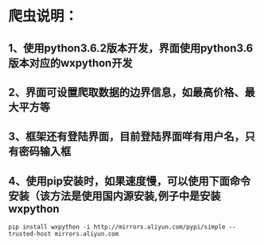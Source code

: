 # 爬虫说明：

## 1、使用python3.6.2版本开发，界面使用python3.6版本对应的wxpython开发
## 2、界面可设置爬取数据的边界信息，如最高价格、最大平方等
## 3、框架还有登陆界面，目前登陆界面咩有用户名，只有密码输入框
## 4、使用pip安装时，如果速度慢，可以使用下面命令安装（该方法是使用国内源安装,例子中是安装wxpython
```
pip install wxpython -i http://mirrors.aliyun.com/pypi/simple --trusted-host mirrors.aliyun.com
```
